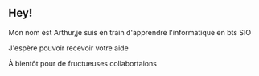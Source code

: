 ## Hey!

Mon nom est Arthur,je suis en train d'apprendre l'informatique en bts SIO

J'espère pouvoir recevoir votre aide

À bientôt pour de fructueuses collabortaions
